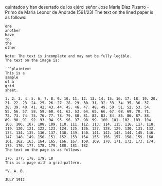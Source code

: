 quintados y han desertado de los ejérci
señor Jose Maria Diaz Pizarro - Primo de Maria Leonor de Andrade (591/23)
The text on the lined paper is as follows:

```
one
another
have
to
the
other

Note: The text is incomplete and may not be fully legible.
The text on the image is:

```plaintext
This is a
sample
of a
grid
sheet.

1. 2. 3. 4. 5. 6. 7. 8. 9. 10. 11. 12. 13. 14. 15. 16. 17. 18. 19. 20. 21. 22. 23. 24. 25. 26. 27. 28. 29. 30. 31. 32. 33. 34. 35. 36. 37. 38. 39. 40. 41. 42. 43. 44. 45. 46. 47. 48. 49. 50. 51. 52. 53. 54. 55. 56. 57. 58. 59. 60. 61. 62. 63. 64. 65. 66. 67. 68. 69. 70. 71. 72. 73. 74. 75. 76. 77. 78. 79. 80. 81. 82. 83. 84. 85. 86. 87. 88. 89. 90. 91. 92. 93. 94. 95. 96. 97. 98. 99. 100. 101. 102. 103. 104. 105. 106. 107. 108. 109. 110. 111. 112. 113. 114. 115. 116. 117. 118. 119. 120. 121. 122. 123. 124. 125. 126. 127. 128. 129. 130. 131. 132. 133. 134. 135. 136. 137. 138. 139. 140. 141. 142. 143. 144. 145. 146. 147. 148. 149. 150. 151. 152. 153. 154. 155. 156. 157. 158. 159. 160. 161. 162. 163. 164. 165. 166. 167. 168. 169. 170. 171. 172. 173. 174. 175. 176. 177. 178. 179. 180. 181. 182
The text on the page is as follows:

176. 177. 178. 179. 18
This is a page with a grid pattern.

"V. A. B.

JULY 1912